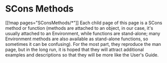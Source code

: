 

# SCons Methods

[[!map pages="SConsMethods/*"]] Each child page of this page is a SCons method or function (methods are attached to an object, in our case, it's usually attached to an Environment, while functions are stand-alone; many Environment methods are also available as stand-alone functions, so sometimes it can be confusing).  For the most part, they reproduce the man page, but in the long run, it is hoped that they will attract additional examples and descriptions so that they will be more like the User's Guide. 
